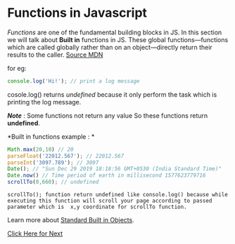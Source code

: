 # Functions in Javascript

*Functions* are one of the fundamental building blocks in JS. 
In this section we will talk about **Built in** functions in JS. 
These global functions—functions which are called globally rather than on an object—directly return their results to the caller.
[Source MDN](https://developer.mozilla.org/en-US/docs/Web/JavaScript/Reference/Global_Objects)  

for eg: 
```javascript
console.log('Hi!'); // print a log message
```
cosole.log() returns *undefined* because it only perform the task which is printing the log message. 

***Note*** : Some functions not return any value So these functions return **undefined**.

*Built in functions example : *

```javascript
Math.max(20,10) // 20
parseFloat('22012.567'); // 22012.567
parseInt('3097.789'); // 3097
Date(); // "Sun Dec 29 2019 18:18:56 GMT+0530 (India Standard Time)"
Date.now() // Time period of earth in millisecond 1577623779716
scrollTo(0,660); // undefined
```

`scrollTo(); function return undefined like console.log() because while executing this function will scroll your page according to passed parameter which is  x,y coordinate for scrollTo function.`

Learn more about [Standard Built in Objects](https://developer.mozilla.org/en-US/docs/Web/JavaScript/Reference/Global_Objects).

[Click Here for Next](02-function.md)
